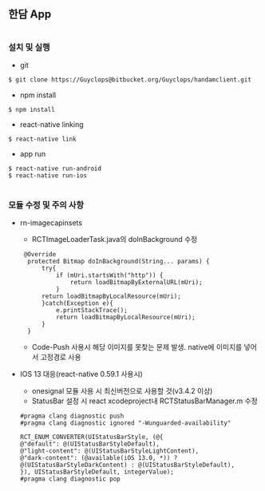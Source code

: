 ## 한담 App

#

### 설치 및 실행

- git

```sh
$ git clone https://Guyclops@bitbucket.org/Guyclops/handamclient.git
```

- npm install

```
$ npm install
```

- react-native linking

```
$ react-native link
```

- app run

```
$ react-native run-android
$ react-native run-ios
```

#

### 모듈 수정 및 주의 사항

- rn-imagecapinsets

  - RCTImageLoaderTask.java의 doInBackground 수정

  ```
   @Override
    protected Bitmap doInBackground(String... params) {
        try{
            if (mUri.startsWith("http")) {
                return loadBitmapByExternalURL(mUri);
            }
        return loadBitmapByLocalResource(mUri);
        }catch(Exception e){
            e.printStackTrace();
            return loadBitmapByLocalResource(mUri);
        }
    }
  ```

  - Code-Push 사용시 해당 이미지를 못찾는 문제 발생. native에 이미지를 넣어서 고정경로 사용

- IOS 13 대응(react-native 0.59.1 사용시)

  - onesignal 모듈 사용 시 최신버전으로 사용할 것(v3.4.2 이상)
  - StatusBar 설정 시 react xcodeproject내 RCTStatusBarManager.m 수정

  ```
  #pragma clang diagnostic push
  #pragma clang diagnostic ignored "-Wunguarded-availability"

  RCT_ENUM_CONVERTER(UIStatusBarStyle, (@{
  @"default": @(UIStatusBarStyleDefault),
  @"light-content": @(UIStatusBarStyleLightContent),
  @"dark-content": (@available(iOS 13.0, *)) ? @(UIStatusBarStyleDarkContent) : @(UIStatusBarStyleDefault),
  }), UIStatusBarStyleDefault, integerValue);
  #pragma clang diagnostic pop
  ```
